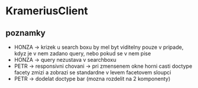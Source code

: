 # KrameriusClient

## poznamky
- HONZA -> krizek u search boxu by mel byt viditelny pouze v pripade, kdyz je v nem zadano query, nebo pokud se v nem pise
- HONZA -> query nezustava v searchboxu
- PETR -> responsivni chovani -> pri zmensenem okne horni casti doctype facety zmizi a zobrazi se standardne v levem facetovem sloupci
- PETR -> dodelat doctype bar (mozna rozdelit na 2 komponenty)